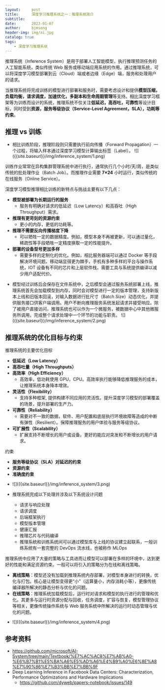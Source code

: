 ```yaml
---
layout:     post
title:      深度学习推理系统之一：推理系统简介
subtitle:   
date:       2023-01-07
author:     bjmsong
header-img: img/ai.jpg
catalog: true
tags:
    - 深度学习推理系统
---
```


推理系统（Inference System）是用于部署人工智能模型，执行推理预测任务的人工智能系统，类似传统 Web 服务或移动端应用系统的作用。通过推理系统，可以将深度学习模型部署到云（Cloud）端或者边缘（Edge）端，服务和处理用户的请求。

当推理系统将完成训练的模型进行部署和服务时，需要考虑设计和提供**模型压缩，负载均衡，请求调度，加速优化，多副本和生命周期管理**等支持。相比深度学习框架等为训练而设计的系统，推理系统不仅关注**低延迟，高吞吐，可靠性**等设计目标，同时受到**资源，服务等级协议（Service-Level Agreement，SLA），功耗等约束**。



## 推理 vs 训练

<ul> 
<li markdown="1">
相比训练阶段，推理阶段则只需要执行前向传播（Forward Propagation）一个过程，将输入样本通过深度学习模型计算输出标签（Label）。
![]({{site.baseurl}}/img/inference_system/1.png) 
</li> 
</ul> 

训练作业常常在异构集群管理系统中进行执行，通常执行几个小时/天/周，是类似传统的批处理作业（Batch Job）。而推理作业需要 **7×24** 小时运行，类似传统的在线服务（Online Service）。

深度学习模型推理相比训练的新特点与挑战主要有以下几点：
- **模型被部署为长期运行的服务**
  - 服务有明确对请求的低延迟（Low Latency）和高吞吐（High Throughput）需求。
- **推理有更苛刻的资源约束**
  - 更小的内存，更低的功耗等。
- **推理不需要反向传播梯度下降**
  - 可以牺牲一定的数据精度。例如，模型本身不再被更新，可以通过量化，稀疏性等手段牺牲一定精度换取一定的性能提升。
- **部署的设备型号更加多样**
  - 需要多样的定制化的优化。例如，相比服务器端可以通过 Docker 等手段解决环境问题。移动端显得更为棘手，手机有多种多样的平台与操作系统，IOT 设备有不同的芯片和上层软件栈，需要工具与系统提供编译以减少用户适配代价。



<ul> 
<li markdown="1">
模型经过训练后会保存在文件系统中，之后模型会通过服务系统部署上线，推理系统首先会加载模型到内存，同时会对模型进行一定的版本管理，支持新版本上线和旧版本回滚，对输入数据进行批尺寸（Batch Size）动态优化，并提供服务接口供客户端调用。用户不断向推理服务系统发起请求并接受响应。除了被用户直接访问，推理系统也可以作为一个微服务，被数据中心中其他微服务所调用，完成整个请求处理中一个环节的功能与职责。
![]({{site.baseurl}}/img/inference_system/2.png) 
</li> 
</ul> 





## 推理系统的优化目标与约束

推理系统的主要优化目标
- **低延迟（Low Latency）**
- **高吞吐量（High Throughputs）**
- **高效率（High Efficiency）**
  - 高效率，低功耗使用 GPU，CPU。高效率执行能够降低推理服务的成本，让推理系统本身降本增效。
- **灵活性（Flexibility）**
  - 支持多种框架, 提供构建不同应用的灵活性。提升深度学习模型的部署覆盖的场景，提升部署的生产力。
- **可靠性（Reliability）**
  - 需要对不一致的数据，软件、用户配置和底层执行环境故障等造成的中断有弹性（Resilient）。保障推理服务的用户体验与服务等级协议。
- **可扩展性（Scalability）**
  - 扩展支持不断增长的用户或设备。更好的能应对突发和不断增长的用户请求。

约束

- **服务等级协议（SLA）对延迟的约束**
- **资源约束**
- **准确度约束**



<ul> 
<li markdown="1">
![]({{site.baseurl}}/img/inference_system/3.png) 
</li> 
</ul> 

- 推理系统完成以下处理并涉及以下系统设计问题
  
    - 请求与响应处理
    - 请求调度
    - 后端框架执行
    - 模型版本管理
    - 健康汇报
    - 推理芯片与代码编译
    - 推理系统和训练系统间可以通过模型库与上线的协议建立起联系，一般训练系统有一套完整的 DevOps 流水线，也被称作 MLOps



推理系统中应用了大量的策略与工具进而让模型可以部署在多样的环境中，达到更好的性能和满足资源约束。一般可以将引入的策略分为在线和离线策略。

- **离线策略**：模型还没有加载到推理系统内存部署，对模型本身进行的转换，优化与打包。核心是让模型变得更“小”（运算量小，内存消耗小等），更像传统编译器所解决的静态分析与优化的问题。
- **在线策略**：推理系统加载模型后，运行时对请求和模型的执行进行的管理和优化。其更多与运行时资源分配与回收，任务调度，扩容与恢复，模型管理协议等相关，更像传统操作系统与 Web 服务系统中所解决的运行时动态管理与优化的问题。

<ul> 
<li markdown="1">
![]({{site.baseurl}}/img/inference_system/4.png) 
</li> 
</ul> 





## 参考资料

- https://github.com/microsoft/AI-System/tree/main/Textbook/%E7%AC%AC8%E7%AB%A0-%E6%B7%B1%E5%BA%A6%E5%AD%A6%E4%B9%A0%E6%8E%A8%E7%90%86%E7%B3%BB%E7%BB%9F
- Deep Learning Inference in Facebook Data Centers: Characterization, Performance Optimizations and Hardware Implications 
  - https://github.com/dyweb/papers-notebook/issues/149